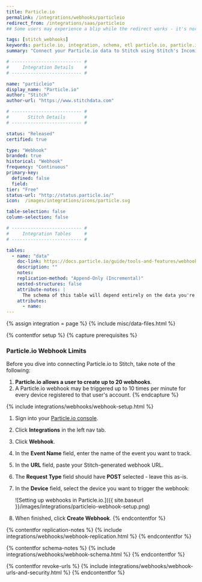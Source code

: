 ```yaml
---
title: Particle.io
permalink: /integrations/webhooks/particleio
redirect_from: /integrations/saas/particleio
## Some users may experience a blip while the redirect works - it's normal.

tags: [stitch_webhooks]
keywords: particle.io, integration, schema, etl particle.io, particle.io etl, particle.io schema, stitch webhooks
summary: "Connect your Particle.io data to Stitch using Stitch's Incoming Webhooks integration. In this guide, you'll find setup instructions, info about replication, and the data you can expect to see in your data warehouse."

# -------------------------- #
#     Integration Details    #
# -------------------------- #

name: "particleio"
display_name: "Particle.io"
author: "Stitch"
author-url: "https://www.stitchdata.com"

# -------------------------- #
#       Stitch Details       #
# -------------------------- #

status: "Released"
certified: true

type: "Webhook"
branded: true
historical: "Webhook"
frequency: "Continuous"
primary-key:
  defined: false
  field: 
tier: "Free"
status-url: "http://status.particle.io/"
icon:  /images/integrations/icons/particle.svg

table-selection: false
column-selection: false

# -------------------------- #
#     Integration Tables     #
# -------------------------- #

tables:
  - name: "data"
    doc-link: https://docs.particle.io/guide/tools-and-features/webhooks#webhooks
    description: ""
    notes: 
    replication-method: "Append-Only (Incremental)"
    nested-structures: false
    attribute-notes: |
      The schema of this table will depend entirely on the data you're sending into Stitch.
    attributes:
      - name: 
---
```

{% assign integration = page %}
{% include misc/data-files.html %}

{% contentfor setup %}
{% capture prerequisites %}
### Particle.io Webhook Limits
Before you dive into connecting Particle.io to Stitch, take note of the following:

1. **Particle.io allows a user to create up to 20 webhooks**.
2. A Particle.io webhook may be triggered up to 10 times per minute for every device registered to that user's account.
{% endcapture %}

{% include integrations/webhooks/webhook-setup.html %}

1. Sign into your [Particle.io console](https://console.particle.io/).
2. Click **Integrations** in the left nav tab.
3. Click **Webhook**.
4. In the **Event Name** field, enter the name of the event you want to track.
5. In the **URL** field, paste your Stitch-generated webhook URL.
6. The **Request Type** field should have **POST** selected - leave this as-is.
7. In the **Device** field, select the device you want to trigger the webhook:

   ![Setting up webhooks in Particle.io.]({{ site.baseurl }}/images/integrations/particleio-webhook-setup.png)

8. When finished, click **Create Webhook**.
{% endcontentfor %}



{% contentfor replication-notes %}
{% include integrations/webhooks/webhook-replication.html %}
{% endcontentfor %}



{% contentfor schema-notes %}
{% include integrations/webhooks/webhook-schema.html %}
{% endcontentfor %}



{% contentfor revoke-urls %}
{% include integrations/webhooks/webhook-urls-and-security.html %}
{% endcontentfor %}